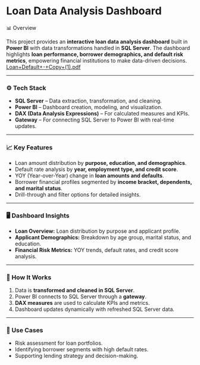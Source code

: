 # Loan Data Analysis Dashboard

📊 Overview

This project provides an **interactive loan data analysis dashboard** built in **Power BI** with data transformations handled in **SQL Server**. The dashboard highlights **loan performance, borrower demographics, and default risk metrics**, empowering financial institutions to make data-driven decisions.
[Loan+Default+-+Copy+(1).pdf](https://github.com/user-attachments/files/22398661/Loan%2BDefault%2B-%2BCopy%2B.1.pdf)


---

### ⚙️ Tech Stack

* **SQL Server** – Data extraction, transformation, and cleaning.
* **Power BI** – Dashboard creation, modeling, and visualization.
* **DAX (Data Analysis Expressions)** – For calculated measures and KPIs.
* **Gateway** – For connecting SQL Server to Power BI with real-time updates.

---

### 📈 Key Features

* Loan amount distribution by **purpose, education, and demographics**.
* Default rate analysis by **year, employment type, and credit score**.
* YOY (Year-over-Year) change in **loan amounts and defaults**.
* Borrower financial profiles segmented by **income bracket, dependents, and marital status**.
* Drill-through and filter options for detailed insights.

---

### 🖥️ Dashboard Insights

* **Loan Overview:** Loan distribution by purpose and applicant profile.
* **Applicant Demographics:** Breakdown by age group, marital status, and education.
* **Financial Risk Metrics:** YOY trends, default rates, and credit score analysis.

---

### 🚀 How It Works

1. Data is **transformed and cleaned in SQL Server**.
2. Power BI connects to SQL Server through a **gateway**.
3. **DAX measures** are used to calculate KPIs and metrics.
4. Dashboard updates dynamically with refreshed SQL Server data.

---

### 📌 Use Cases

* Risk assessment for loan portfolios.
* Identifying borrower segments with high default rates.
* Supporting lending strategy and decision-making.


